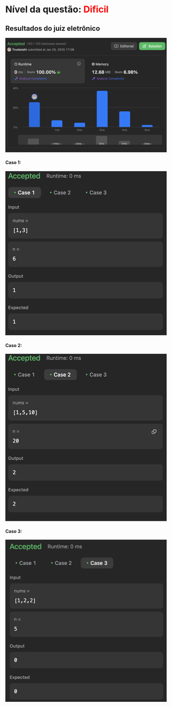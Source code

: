 ## 

# Nível da questão:  <span style="color: red;">Dificil</span>

## Resultados do juiz eletrônico

![](/assets/Result_dificil1.png)

#### Caso 1:

![](/assets/Case1_dificil1.png)

#### Caso 2:

![](/assets/Case2_dificil1.png)

#### Caso 3:

![](/assets/Case3_dificil1.png)

